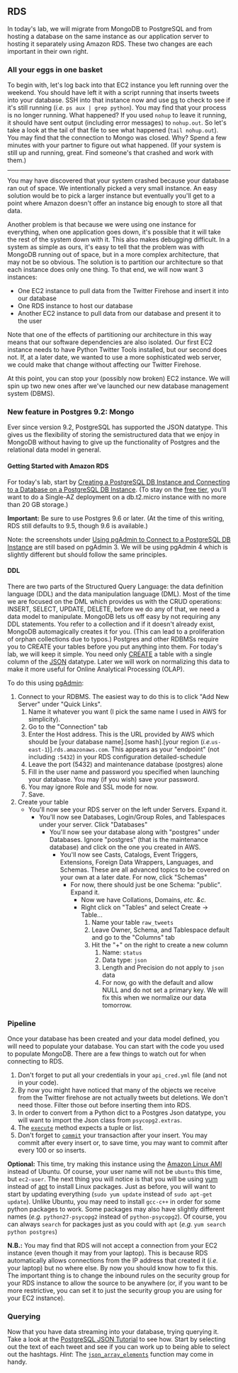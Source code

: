 RDS
----

In today's lab, we will migrate from MongoDB to PostgreSQL and from hosting a database on the same instance as our application server to hosting it separately using Amazon RDS. These two changes are each important in their own right.

### All your eggs in one basket

To begin with, let's log back into that EC2 instance you left running over the weekend. You should have left it with a script running that inserts tweets into your database. SSH into that instance now and use [ps](http://linuxcommand.org/man_pages/ps1.html) to check to see if it's still running (_i.e._ `ps aux | grep python`). You may find that your process is no longer running. What happened? If you used `nohup` to leave it running, it should have sent output (including error messages) to `nohup.out`. So let's take a look at the tail of that file to see what happened (`tail nohup.out`). You may find that the connection to Mongo was closed. Why? Spend a few minutes with your partner to figure out what happened. (If your system is still up and running, great. Find someone's that crashed and work with them.)

---

You may have discovered that your system crashed because your database ran out of space. We intentionally picked a very small instance. An easy solution would be to pick a larger instance but eventually you'll get to a point where Amazon doesn't offer an instance big enough to store all that data.

Another problem is that because we were using one instance for everything, when one application goes down, it's possible that it will take the rest of the system down with it. This also makes debugging difficult. In a system as simple as ours, it's easy to tell that the problem was with MongoDB running out of space, but in a more complex architecture, that may not be so obvious. The solution is to partition our architecture so that each instance does only one thing. To that end, we will now want 3 instances:

- One EC2 instance to pull data from the Twitter Firehose and insert it into our database
- One RDS instance to host our database
- Another EC2 instance to pull data from our database and present it to the user

Note that one of the effects of partitioning our architecture in this way means that our software dependencies are also isolated. Our first EC2 instance needs to have Python Twitter Tools installed, but our second does not. If, at a later date, we wanted to use a more sophisticated web server, we could make that change without affecting our Twitter Firehose.

At this point, you can stop your (possibly now broken) EC2 instance. We will spin up two new ones after we've launched our new database management system (DBMS).

### New feature in Postgres 9.2: Mongo

Ever since version 9.2, PostgreSQL has supported the JSON datatype. This gives us the flexibility of storing the semistructured data that we enjoy in MongoDB without having to give up the functionality of Postgres and the relational data model in general.

#### Getting Started with Amazon RDS

For today's lab, start by [Creating a PostgreSQL DB Instance and Connecting to a Database on a PostgreSQL DB Instance](http://docs.aws.amazon.com/AmazonRDS/latest/UserGuide/CHAP_GettingStarted.CreatingConnecting.PostgreSQL.html). (To stay on the [free tier](https://aws.amazon.com/rds/free/), you'll want to do a Single-AZ deployment on a db.t2.micro instance with no more than 20 GB storage.)

**Important:** Be sure to use Postgres 9.6 or later. (At the time of this writing, RDS still defaults to 9.5, though 9.6 is available.)

Note: the screenshots under [Using pgAdmin to Connect to a PostgreSQL DB Instance](http://docs.aws.amazon.com/AmazonRDS/latest/UserGuide/CHAP_GettingStarted.CreatingConnecting.PostgreSQL.html#CHAP_GettingStarted.Connecting.PostgreSQL) are still based on pgAdmin 3. We will be using pgAdmin 4 which is slightly different but should follow the same principles.

#### DDL

There are two parts of the Structured Query Language: the data definition language (DDL) and the data manipulation language (DML). Most of the time we are focused on the DML which provides us with the CRUD operations: INSERT, SELECT, UPDATE, DELETE, before we do any of that, we need a data model to manipulate. MongoDB lets us off easy by not requiring any DDL statements. You refer to a collection and if it doesn't already exist, MongoDB automagically creates it for you. (This can lead to a proliferation of orphan collections due to typos.) Postgres and other RDBMSs require you to CREATE your tables before you put anything into them. For today's lab, we will keep it simple. You need only [CREATE](https://www.postgresql.org/docs/current/static/sql-createtable.html) a table with a single column of the [JSON](https://www.postgresql.org/docs/current/static/datatype-json.html) datatype. Later we will work on normalizing this data to make it more useful for Online Analytical Processing (OLAP).

To do this using [pgAdmin](https://www.pgadmin.org/docs4/1.x/index.html):

1. Connect to your RDBMS. The easiest way to do this is to click "Add New Server" under "Quick Links".
    1. Name it whatever you want (I pick the same name I used in AWS for simplicity).
    2. Go to the "Connection" tab
    3. Enter the Host address. This is the URL provided by AWS which should be [your database name].[some hash].[your region (_i.e._`us-east-1`)].`rds.amazonaws.com`. This appears as your "endpoint" (not including `:5432`) in your RDS configuration detailed-schedule
    4. Leave the port (5432) and maintenance database (postgres) alone
    5. Fill in the user name and password you specified when launching your database. You may (if you wish) save your password.
    6. You may ignore Role and SSL mode for now.
    7. Save.
2. Create your table
    - You'll now see your RDS server on the left under Servers. Expand it.
        - You'll now see Databases, Login/Group Roles, and Tablespaces under your server. Click "Databases"
            - You'll now see your database along with "postgres" under Databases. Ignore "postgres" (that is the maintenance database) and click on the one you created in AWS.
                - You'll now see Casts, Catalogs, Event Triggers, Extensions, Foreign Data Wrappers, Languages, and Schemas. These are all advanced topics to be covered on your own at a later date. For now, click "Schemas"
                    - For now, there should just be one Schema: "public". Expand it.
                        - Now we have Collations, Domains, _etc. &c._
                        - Right click on "Tables" and select Create -> Table...
                            1. Name your table `raw_tweets`
                            2. Leave Owner, Schema, and Tablespace default and go to the "Columns" tab
                            3. Hit the "+" on the right to create a new column
                                1. Name: `status`
                                2. Data type: `json`
                                3. Length and Precision do not apply to `json` data
                                4. For now, go with the default and allow NULL and do not set a primary key. We will fix this when we normalize our data tomorrow.        

### Pipeline

Once your database has been created and your data model defined, you will need to populate your database. You can start with the code you used to populate MongoDB. There are a few things to watch out for when connecting to RDS.

1. Don't forget to put all your credentials in your `api_cred.yml` file (and not in your code).
2. By now you might have noticed that many of the objects we receive from the Twitter firehose are not actually tweets but deletions. We don't need those. Filter those out before inserting them into RDS.
3. In order to convert from a Python dict to a Postgres Json datatype, you will want to import the Json class from `psycopg2.extras`.
4. The [`execute`](http://initd.org/psycopg/docs/cursor.html#cursor.execute) method expects a tuple or list.
5. Don't forget to [`commit`](http://initd.org/psycopg/docs/connection.html#connection.commit) your transaction after your insert. You may commit after every insert or, to save time, you may want to commit after every 100 or so inserts.

**Optional:** This time, try making this instance using the [Amazon Linux AMI](https://aws.amazon.com/amazon-linux-ami/) instead of Ubuntu. Of course, your user name will not be `ubuntu` this time, but `ec2-user`. The next thing you will notice is that you will be using [yum](https://en.wikipedia.org/wiki/Yellowdog_Updater,_Modified) instead of [apt](https://en.wikipedia.org/wiki/Advanced_Packaging_Tool) to install Linux packages. Just as before, you will want to start by updating everything (`sudo yum update` instead of `sudo apt-get update`). Unlike Ubuntu, you may need to install `gcc-c++` in order for some python packages to work. Some packages may also have slightly different names (_e.g._ `python27-psycopg2` instead of `python-psycopg2`). Of course, you can always `search` for packages just as you could with `apt` (_e.g._ `yum search python postgres`)

**N.B.:** You may find that RDS will not accept a connection from your EC2 instance (even though it may from your laptop). This is because RDS automatically allows connections from the IP address that created it (_i.e._ your laptop) but no where else. By now you should know how to fix this. The important thing is to change the inbound rules on the security group for your RDS instance to allow the source to be anywhere (or, if you want to be more restrictive, you can set it to just the security group you are using for your EC2 instance).

### Querying

Now that you have data streaming into your database, trying querying it. Take a look at the [PostgreSQL JSON Tutorial](http://www.postgresqltutorial.com/postgresql-json/) to see how. Start by selecting out the text of each tweet and see if you can work up to being able to select out the hashtags. _Hint_: The [`json_array_elements`](https://www.postgresql.org/docs/current/static/functions-json.html) function may come in handy.

